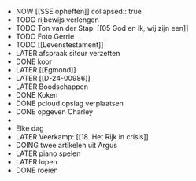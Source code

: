 - NOW [[SSE opheffen]]
  collapsed:: true
- TODO rijbewijs verlengen
- TODO Ton van der Stap: [[05 God en ik, wij zijn een]]
- TODO Foto Gerrie
- TODO [[Levenstestament]]
- LATER afspraak siteur verzetten
- DONE koor
- LATER [[Egmond]]
- LATER [[D-24-00986]]
- LATER Boodschappen
- DONE Koken
- DONE pcloud opslag verplaatsen
- DONE opgeven Charley
-
- Elke dag
- LATER Veerkamp: [[18. Het Rijk in crisis]]
- DOING twee artikelen uit Argus
- LATER piano spelen
- LATER lopen
- DONE roeien